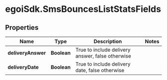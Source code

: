 # egoiSdk.SmsBouncesListStatsFields

## Properties
Name | Type | Description | Notes
------------ | ------------- | ------------- | -------------
**deliveryAnswer** | **Boolean** | True to include delivery answer, false otherwise | 
**deliveryDate** | **Boolean** | True to include delivery date, false otherwise | 


